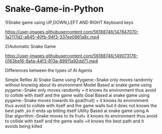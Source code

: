 # Snake-Game-in-Python

1)Snake game using UP,DOWN,LEFT AND RIGHT Keyboard keys

https://user-images.githubusercontent.com/56188746/147847070-1a2117d2-a645-40fb-94f3-337ee0861a8c.mp4





2)Automatic Snake Game

https://user-images.githubusercontent.com/56188746/149073176-0163be16-8afa-44f3-813a-89911a92dd71.mp4



Differences between the types of AI Agents

Simple Reflex AI Snake Game using Pygame:-Snake only moves randomly without knowing about its environment
Model Based ai snake game using pygame:-Snake only moves randomly + it knows its environment thus avoid to collide with itself and the game walls
Goal Based ai snake game using pygame:-Snake moves towards its goal(fruit) + it knows its environment thus avoid to collide with itself and the game walls but it does not knows the best path ,so it ends up bitting itself
Utility Based ai snake game using A Star algorithm:-Snake moves to its fruit+ it knows its environment thus avoid to collide with itself and the game walls +it knows the best path and it avoids being killed


